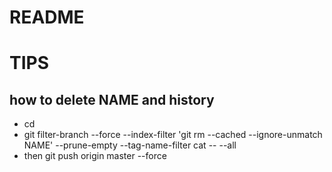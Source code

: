 # README
# TIPS


## how to delete NAME and history


* cd
* git filter-branch --force --index-filter 'git rm --cached --ignore-unmatch NAME' --prune-empty --tag-name-filter cat -- --all
* then git push origin master --force